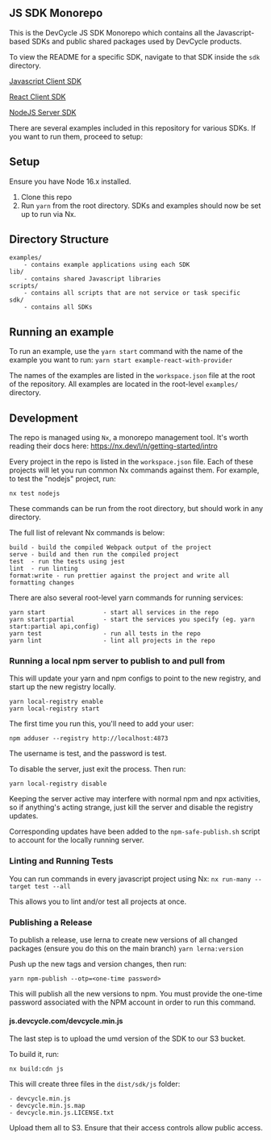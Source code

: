 ## JS SDK Monorepo
This is the DevCycle JS SDK Monorepo which contains all the Javascript-based SDKs and public
shared packages used by DevCycle products.

To view the README for a specific SDK, navigate to that SDK inside the `sdk` directory.

[Javascript Client SDK](sdk/js)

[React Client SDK](sdk/react)

[NodeJS Server SDK](sdk/nodejs)

There are several examples included in this repository for various SDKs. If you want to run them, proceed to setup:

## Setup
Ensure you have Node 16.x installed.

1. Clone this repo
2. Run `yarn` from the root directory. SDKs and examples should now be set up to run via Nx.

## Directory Structure
```
examples/
    - contains example applications using each SDK
lib/
    - contains shared Javascript libraries
scripts/
    - contains all scripts that are not service or task specific
sdk/
    - contains all SDKs
```

## Running an example
To run an example, use the `yarn start` command with the name of the example you want to run:
`yarn start example-react-with-provider`

The names of the examples are listed in the `workspace.json` file at the root of the repository. All examples are
located in the root-level `examples/` directory.

## Development
The repo is managed using `Nx`, a monorepo management tool. It's worth reading their docs here:
https://nx.dev/l/n/getting-started/intro

Every project in the repo is listed in the `workspace.json` file. Each of these projects will let you run common Nx
commands against them. For example, to test the "nodejs" project, run:

`nx test nodejs`

These commands can be run from the root directory, but should work in any directory.

The full list of relevant Nx commands is below:
```
build - build the compiled Webpack output of the project
serve - build and then run the compiled project
test  - run the tests using jest
lint  - run linting
format:write - run prettier against the project and write all formatting changes
```

There are also several root-level yarn commands for running services:
```
yarn start                - start all services in the repo
yarn start:partial        - start the services you specify (eg. yarn start:partial api,config)
yarn test                 - run all tests in the repo
yarn lint                 - lint all projects in the repo
```

### Running a local npm server to publish to and pull from

This will update your yarn and npm configs to point to the new registry, and start up the new registry locally.

```
yarn local-registry enable
yarn local-registry start
```

The first time you run this, you'll need to add your user:

```
npm adduser --registry http://localhost:4873
```

The username is test, and the password is test.

To disable the server, just exit the process. Then run:

```
yarn local-registry disable
```

Keeping the server active may interfere with normal npm and npx activities, so if anything's acting strange, just kill the server and disable the registry updates.

Corresponding updates have been added to the `npm-safe-publish.sh` script to account for the locally running server.

### Linting and Running Tests

You can run commands in every javascript project using Nx: `nx run-many --target test --all`

This allows you to lint and/or test all projects at once.

### Publishing a Release
To publish a release, use lerna to create new versions of all changed packages (ensure you do this on the main branch)
`yarn lerna:version`

Push up the new tags and version changes, then run:

`yarn npm-publish --otp=<one-time password>`

This will publish all the new versions to npm. You must provide the one-time password associated with the NPM account
in order to run this command.

#### js.devcycle.com/devcycle.min.js

The last step is to upload the umd version of the SDK to our S3 bucket.

To build it, run:

`nx build:cdn js`

This will create three files in the `dist/sdk/js` folder:

```
- devcycle.min.js
- devcycle.min.js.map
- devcycle.min.js.LICENSE.txt
```

Upload them all to S3. Ensure that their access controls allow public access.
